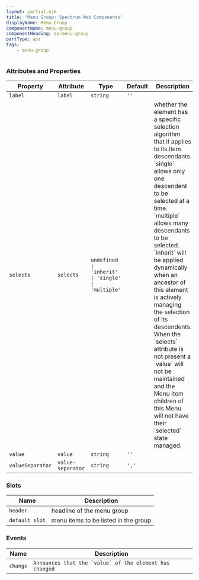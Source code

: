 ```yaml
---
layout: partial.njk
title: 'Menu Group: Spectrum Web Components'
displayName: Menu Group
componentName: menu-group
componentHeading: sp-menu-group
partType: api
tags:
    - menu-group
---
```


### Attributes and Properties

<div class="table-container">
<table class="spectrum-Table">
<thead class="spectrum-Table-head">
<tr>

<th class="spectrum-Table-headCell">
Property
</th>

<th class="spectrum-Table-headCell">
Attribute
</th>

<th class="spectrum-Table-headCell">
Type
</th>

<th class="spectrum-Table-headCell">
Default
</th>

<th class="spectrum-Table-headCell">
Description
</th>

</tr>
</thead>
<tbody class="spectrum-Table-body">

<tr class="spectrum-Table-row">

<td class="spectrum-Table-cell">
<code>label</code>
</td>

<td class="spectrum-Table-cell">
<code>label</code>
</td>

<td class="spectrum-Table-cell">
<code>string</code>
</td>

<td class="spectrum-Table-cell">
<code>''</code>
</td>

<td class="spectrum-Table-cell">

</td>

</tr>

<tr class="spectrum-Table-row">

<td class="spectrum-Table-cell">
<code>selects</code>
</td>

<td class="spectrum-Table-cell">
<code>selects</code>
</td>

<td class="spectrum-Table-cell">
<code>undefined | 'inherit' | 'single' | 'multiple'</code>
</td>

<td class="spectrum-Table-cell">
<code></code>
</td>

<td class="spectrum-Table-cell">
whether the element has a specific selection algorithm that it applies to its item descendants. `single` allows only one descendent to be selected at a time. `multiple` allows many descendants to be selected. `inherit` will be applied dynamically when an ancestor of this element is actively managing the selection of its descendents. When the `selects` attribute is not present a `value` will not be maintained and the Menu Item children of this Menu will not have their `selected` state managed.
</td>

</tr>

<tr class="spectrum-Table-row">

<td class="spectrum-Table-cell">
<code>value</code>
</td>

<td class="spectrum-Table-cell">
<code>value</code>
</td>

<td class="spectrum-Table-cell">
<code>string</code>
</td>

<td class="spectrum-Table-cell">
<code>''</code>
</td>

<td class="spectrum-Table-cell">

</td>

</tr>

<tr class="spectrum-Table-row">

<td class="spectrum-Table-cell">
<code>valueSeparator</code>
</td>

<td class="spectrum-Table-cell">
<code>value-separator</code>
</td>

<td class="spectrum-Table-cell">
<code>string</code>
</td>

<td class="spectrum-Table-cell">
<code>','</code>
</td>

<td class="spectrum-Table-cell">

</td>

</tr>

</tbody>
</table>
</div>
    

### Slots

<div class="table-container">
<table class="spectrum-Table">
<thead class="spectrum-Table-head">
<tr>

<th class="spectrum-Table-headCell">
Name
</th>

<th class="spectrum-Table-headCell">
Description
</th>

</tr>
</thead>
<tbody class="spectrum-Table-body">

<tr class="spectrum-Table-row">

<td class="spectrum-Table-cell">
<code>header</code>
</td>

<td class="spectrum-Table-cell">
headline of the menu group
</td>

</tr>

<tr class="spectrum-Table-row">

<td class="spectrum-Table-cell">
<code>default slot</code>
</td>

<td class="spectrum-Table-cell">
menu items to be listed in the group
</td>

</tr>

</tbody>
</table>
</div>
    

### Events

<div class="table-container">
<table class="spectrum-Table">
<thead class="spectrum-Table-head">
<tr>

<th class="spectrum-Table-headCell">
Name
</th>

<th class="spectrum-Table-headCell">
Description
</th>

</tr>
</thead>
<tbody class="spectrum-Table-body">

<tr class="spectrum-Table-row">

<td class="spectrum-Table-cell">
<code>change</code>
</td>

<td class="spectrum-Table-cell">
<code>Announces that the `value` of the element has changed</code>
</td>

</tr>

</tbody>
</table>
</div>
    
